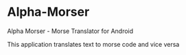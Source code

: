 # Alpha-Morser
Alpha Morser - Morse Translator for Android

This application translates text to morse code and vice versa
